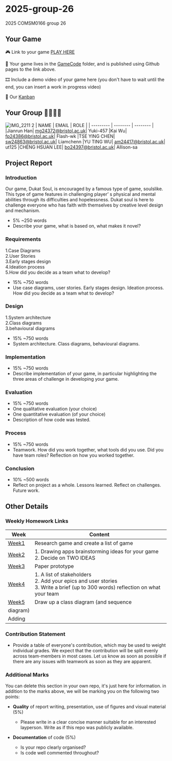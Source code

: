 # 2025-group-26
2025 COMSM0166 group 26

## Your Game

🎮 Link to your game [PLAY HERE](https://editor.p5js.org/Yuki457/full/t3Ne5YWpA)

📁 Your game lives in the [GameCode](https://github.com/UoB-COMSM0166/2025-group-26/blob/main/Gamecode/Dukat%20Soul) folder, and is published using Github pages to the link above.

🎞 Include a demo video of your game here (you don't have to wait until the end, you can insert a work in progress video)

📅 Our [Kanban](https://daffodil-louse-74e.notion.site/project-discussion-18f1bdec181b80ada206cdafc3035fcc)

## Your Group 🧍‍♂️👭👬
![IMG_2211 2](https://github.com/user-attachments/assets/1968bb52-32bb-43a1-8b22-b9d4c6253685)
| NAME | EMAIL | ROLE |
| --------- | -------- | -------- |
|Jianrun Han| mg24372@bristol.ac.uk| Yuki-457
|Kai Wu| fp24386@bristol.ac.uk| Flash-wk
|TSE YING CHEN| sw24863@bristol.ac.uk| Liamchenn
|YU TING WU| am24417@bristol.ac.uk| ut125
|CHENG HSUAN LEE| bo24397@bristol.ac.uk| Allison-sa

## Project Report

### Introduction

Our game, Dukat Soul, is encouraged by a famous type of game, soulslike. This type of game features in challenging player’ s physical and mental abilities through its difficulties and hopelessness. Dukat soul is here to challenge everyone who has faith with themselves by creative level design and mechanism.

- 5% ~250 words 
- Describe your game, what is based on, what makes it novel? 

### Requirements 

1.Case Diagrams\
2.User Stories\
3.Early stages design\
4.Ideation process\
5.How did you decide as a team what to develop?

- 15% ~750 words
- Use case diagrams, user stories. Early stages design. Ideation process. How did you decide as a team what to develop? 

### Design

1.System architecture\
2.Class diagrams\
3.behavioural diagrams

- 15% ~750 words 
- System architecture. Class diagrams, behavioural diagrams. 

### Implementation

- 15% ~750 words
- Describe implementation of your game, in particular highlighting the three areas of challenge in developing your game. 

### Evaluation

- 15% ~750 words
- One qualitative evaluation (your choice) 
- One quantitative evaluation (of your choice) 
- Description of how code was tested. 

### Process 

- 15% ~750 words
- Teamwork. How did you work together, what tools did you use. Did you have team roles? Reflection on how you worked together. 

### Conclusion

- 10% ~500 words
- Reflect on project as a whole. Lessons learned. Reflect on challenges. Future work.

## Other Details
### Weekly Homework Links
| Week | Content |
| --------- | -------- |
|[Week1](https://github.com/UoB-COMSM0166/2025-group-26/blob/main/WeekHomework/week1.md) | Research game and create a list of game|
|[Week2](https://github.com/UoB-COMSM0166/2025-group-26/blob/main/WeekHomework/week2.md)| 1. Drawing apps  brainstorming ideas for your game 2. Decide on TWO IDEAS|
|[Week3](https://github.com/UoB-COMSM0166/2025-group-26/blob/main/WeekHomework/week3.md)| Paper prototype |
|[Week4](https://github.com/UoB-COMSM0166/2025-group-26/blob/main/WeekHomework/week4.md)| 1. A list of stakeholders<br> 2. Add your epics and user stories<br> 3. Write a brief (up to 300 words) reflection on what your team |
|[Week5](https://github.com/UoB-COMSM0166/2025-group-26/blob/main/WeekHomework/week5.md)| Draw up a class diagram (and sequence 
diagram)<br>|
| Adding| |
 

### Contribution Statement

- Provide a table of everyone's contribution, which may be used to weight individual grades. We expect that the contribution will be split evenly across team-members in most cases. Let us know as soon as possible if there are any issues with teamwork as soon as they are apparent. 

### Additional Marks

You can delete this section in your own repo, it's just here for information. in addition to the marks above, we will be marking you on the following two points:

- **Quality** of report writing, presentation, use of figures and visual material (5%) 
  - Please write in a clear concise manner suitable for an interested layperson. Write as if this repo was publicly available.

- **Documentation** of code (5%)

  - Is your repo clearly organised? 
  - Is code well commented throughout?
